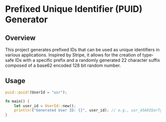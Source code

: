 # Prefixed Unique Identifier (PUID) Generator

## Overview

This project generates prefixed IDs that can be used as unique identifiers in various applications. Inspired by Stripe, it allows for the creation of type-safe IDs with a specific prefix and a randomly generated 22 character suffix composed of a base62 encoded 128 bit random number.

## Usage

```rs
puid::puid!(UserId = "usr");

fn main() {
    let user_id = UserId::new();
    println!("Generated User ID: {}", user_id); // e.g., usr_45A0IQarTgXyiRM6VQ9YbX
}
```
